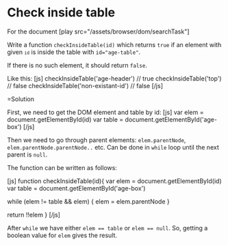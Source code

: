 
# Check inside table 

For the document [play src="/assets/browser/dom/searchTask"] 

Write a function `checkInsideTable(id)` which returns `true` if an element with given <code><code>id</code></code> is inside the table with `id="age-table"`.

If there is no such element, it should return `false`.

Like this:
[js]
checkInsideTable('age-header')  // true
checkInsideTable('top')         // false
checkInsideTable('non-existant-id') // false
[/js]

=Solution

First, we need to get the DOM element and table by id:
[js]
var elem = document.getElementById(id)
var table = document.getElementById('age-box')
[/js]

Then we need to go through parent elements: `elem.parentNode`, `elem.parentNode.parentNode..` etc. Can be done in `while` loop until the next parent is `null`.

The function can be written as follows:

[js]
function checkInsideTable(id){
  var elem = document.getElementById(id)
  var table = document.getElementById('age-box')
  
  while (elem != table && elem) {
    elem = elem.parentNode
  }
  
  return !!elem
}
[/js]

After `while` we have either `elem == table` or `elem == null`. So, getting a boolean value for `elem` gives the result.

